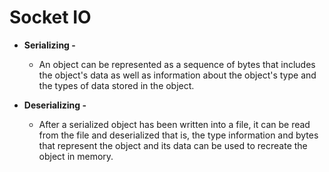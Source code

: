 #  Socket IO

* **Serializing -**
   * An object can be represented as a sequence of bytes that includes the object's data as well as information about the object's type and the types of data stored in the object. 

* **Deserializing -**
   * After a serialized object has been written into a file, it can be read from the file and deserialized that is, the type information and bytes that represent the object and its data can be used to recreate the object in memory.
